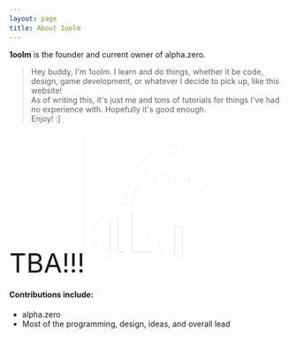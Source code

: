 ```yaml
---
layout: page
title: About 1oolm
---
```


**1oolm** is the founder and current owner of alpha.zero.

> Hey buddy, I'm 1oolm. I learn and do things, whether it be code, design, game development, or whatever I decide to pick up, like this website! <br> As of writing this, it's just me and tons of tutorials for things I've had no experience with. Hopefully it's good enough. <br> Enjoy! :]

<font size="10">TBA!!!</font> ![kije](/assets/image/kijetesantakalu.png)

#### Contributions include:  
- alpha.zero
- Most of the programming, design, ideas, and overall lead
